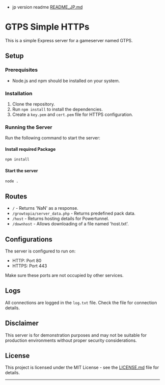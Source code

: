 - jp version readme [README_JP.md](README.JP.md)

# GTPS Simple HTTPs

This is a simple Express server for a gameserver named GTPS.

## Setup

### Prerequisites

- Node.js and npm should be installed on your system.

### Installation

1. Clone the repository.
2. Run `npm install` to install the dependencies.
3. Create a `key.pem` and `cert.pem` file for HTTPS configuration.

### Running the Server

Run the following command to start the server:

#### Install required Package 
```bash
npm install
```

#### Start the server
```bash
node .
```

## Routes

- `/` - Returns 'NaN' as a response.
- `/growtopia/server_data.php` - Returns predefined pack data.
- `/host` - Returns hosting details for Powertunnel.
- `/downhost` - Allows downloading of a file named 'host.txt'.

## Configurations

The server is configured to run on:

- HTTP: Port 80
- HTTPS: Port 443

Make sure these ports are not occupied by other services.

## Logs

All connections are logged in the `log.txt` file. Check the file for connection details.

## Disclaimer

This server is for demonstration purposes and may not be suitable for production environments without proper security considerations.

## License

This project is licensed under the MIT License - see the [LICENSE.md](LICENSE.md) file for details.

---
